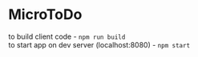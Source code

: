 # MicroToDo

to build client code - `npm run build` <br>
to start app on dev server (localhost:8080) - `npm start` 